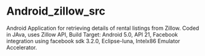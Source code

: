 Android_zillow_src
==================

Android Application for retrieving details of rental listings from Zillow. Coded in JAva, uses Zillow API, Build Target: Android 5.0, API 21, Facebook integration using facebook sdk 3.2.0, Eclipse-luna, Intelx86 Emulator Accelerator.
